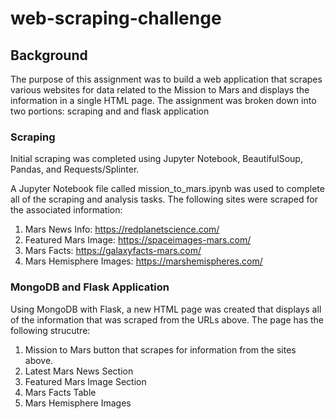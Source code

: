 # web-scraping-challenge

## Background 

The purpose of this assignment was to build a web application that scrapes various websites for data related to the Mission to Mars and displays the information in a single HTML page. The assignment was broken down into two portions: scraping and and flask application

### Scraping 

Initial scraping was completed using Jupyter Notebook, BeautifulSoup, Pandas, and Requests/Splinter.

A Jupyter Notebook file called mission_to_mars.ipynb was used to complete all of the scraping and analysis tasks. The following sites were scraped for the associated information:

1. Mars News Info: https://redplanetscience.com/
2. Featured Mars Image: https://spaceimages-mars.com/
3. Mars Facts: https://galaxyfacts-mars.com/
4. Mars Hemisphere Images: https://marshemispheres.com/


### MongoDB and Flask Application

Using MongoDB with Flask, a new HTML page was created that displays all of the information that was scraped from the URLs above. The page has the following strucutre:

1. Mission to Mars button that scrapes for information from the sites above.
2. Latest Mars News Section
3. Featured Mars Image Section
4. Mars Facts Table
5. Mars Hemisphere Images 




